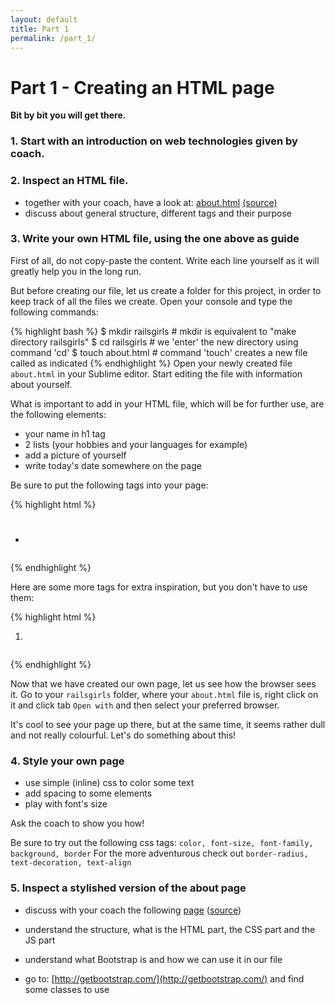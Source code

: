 ```yaml
---
layout: default
title: Part 1
permalink: /part_1/
---
```


# Part 1 - Creating an HTML page

**Bit by bit you will get there.**

### 1. Start with an introduction on web technologies given by coach.

### 2. Inspect an HTML file.
* together with your coach, have a look at: [about.html](/railsgirls_guide/materials/about.html) [(source)](https://github.com/brug-be/railsgirls_guide/blob/gh-pages/materials/about.html)
* discuss about general structure, different tags and their purpose

### 3. Write your own HTML file, using the one above as guide

First of all, do not copy-paste the content. Write each line yourself as it will greatly help you in the long run.

But before creating our file, let us create a folder for this project, in order to keep track of all the files we create. Open your console and type the following commands:

{% highlight bash %}
$ mkdir railsgirls        # mkdir is equivalent to "make directory railsgirls"
$ cd railsgirls           # we 'enter' the new directory using command 'cd'
$ touch about.html # command 'touch' creates a new file called as indicated
{% endhighlight %}
Open your newly created file `about.html` in your Sublime editor. Start editing the file with information about yourself.

What is important to add in your HTML file, which will be for further use, are the following elements:

* your name in h1 tag
* 2 lists (your hobbies and your languages for example)
* add a picture of yourself
* write today's date somewhere on the page

Be sure to put the following tags into your page:

{% highlight html %}
<h1></h1>
<h2></h2>
<ul><li></li></ul>
<img>
<a>
<p>
{% endhighlight %}

Here are some more tags for extra inspiration, but you don't have to use them:

{% highlight html %}
<strong></strong>
<em></em>
<ol><li></li></ol>
<pre></pre>
{% endhighlight %}

Now that we have created our own page, let us see how the browser sees it. Go to your `railsgirls` folder, where your `about.html` file is, right click on it and click tab `Open with` and then select your preferred browser.

It's cool to see your page up there, but at the same time, it seems rather dull and not really colourful. Let's do something about this!

### 4. Style your own page

* use simple (inline) css to color some text
* add spacing to some elements
* play with font's size

Ask the coach to show you how!

Be sure to try out the following css tags: ```color, font-size, font-family, background, border```
For the more adventurous check out ```border-radius, text-decoration, text-align```

### 5. Inspect a stylished version of the about page

* discuss with your coach the following
<a href="/railsgirls_guide/materials/about_boostrap_and_js.html" target="_blank">page</a>
(<a href="https://github.com/brug-be/railsgirls_guide/blob/gh-pages/materials/about_boostrap_and_js.html" target="_blank">source</a>)

* understand the structure, what is the HTML part, the CSS part and the JS part

* understand what Bootstrap is and how we can use it in our file

* go to: [http://getbootstrap.com/](http://getbootstrap.com/) and find some classes to use
